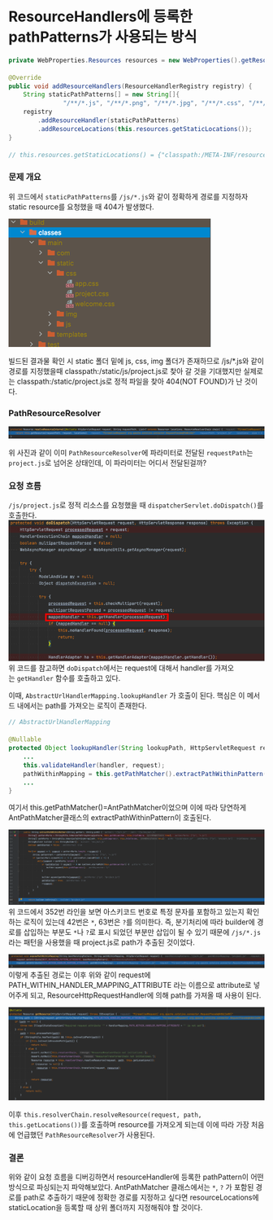 # ResourceHandlers에 등록한 pathPatterns가 사용되는 방식

```java
private WebProperties.Resources resources = new WebProperties().getResources();

@Override
public void addResourceHandlers(ResourceHandlerRegistry registry) {
    String staticPathPatterns[] = new String[]{
               "/**/*.js", "/**/*.png", "/**/*.jpg", "/**/*.css", "/**/*.html"};
    registry
        .addResourceHandler(staticPathPatterns)
        .addResourceLocations(this.resources.getStaticLocations());
}

// this.resources.getStaticLocations() = {"classpath:/META-INF/resources/", "classpath:/resources/", "classpath:/static/", "classpath:/public/"};
```

### 문제 개요

위 코드에서 `staticPathPatterns`를 `/js/*.js`와 같이 정확하게 경로를 지정하자 static resource를 요청했을 때 404가 발생했다.

![build_result](img/buildfile.png)

빌드된 결과물 확인 시 static 폴더 밑에 js, css, img 폴더가 존재하므로 /js/*.js와 같이 경로를 지정했을때 classpath:/static/js/project.js로 찾아 갈 것을 기대했지만 실제로는 classpath:/static/project.js로 정적 파일을 찾아 404(NOT FOUND)가 난 것이다.

### PathResourceResolver

![PathResourceResolver 1.png](img/pathResourceResolver.png)

위 사진과 같이 이미 `PathResourceResolver`에 파라미터로 전달된 `requestPath`는 `project.js`로 넘어온 상태인데, 이 파라미터는 어디서 전달된걸까?

### 요청 흐름

`/js/project.js`로 정적 리소스를 요청했을 때  `dispatcherServlet.doDispatch()`를 호출한다.
![dispatcherServlet](img/dispatcherServlet.png)
위 코드를 참고하면 `doDispatch`에서는 request에 대해서 handler를 가져오는 `getHandler` 함수를 호출하고 있다.

이때, `AbstractUrlHandlerMapping.lookupHandler` 가 호출이 된다. 핵심은 이 메서드 내에서는 path를 가져오는 로직이 존재한다.
```java
// AbstractUrlHandlerMapping

@Nullable
protected Object lookupHandler(String lookupPath, HttpServletRequest request) throws Exception {
	... 
	this.validateHandler(handler, request);
	pathWithinMapping = this.getPathMatcher().extractPathWithinPattern(bestMatch, lookupPath);
	...
} 
```
여기서 this.getPathMatcher()=AntPathMatcher이었으며 이에 따라 당연하게 AntPathMatcher클래스의 extractPathWithinPattern이 호출된다.

![extractPathWithinPattern이](img/extractPathWithinPattern.png)
위 코드에서 352번 라인을 보면 아스키코드 번호로 특정 문자를 포함하고 있는지 확인하는 로직이 있는데 42번은 `*`, 63번은 `?`를 의미한다. 즉, 분기처리에 따라 builder에  경로를 삽입하는 부분도  `*`나 `?`로 표시 되었던 부분만 삽입이 될 수 있기 때문에 `/js/*.js`라는 패턴을 사용했을 때 project.js로 path가 추출된 것이었다.

![image](img/exposePathWitinPath.png)
이렇게 추출된 경로는 이후 위와 같이 request에 PATH_WITHIN_HANDLER_MAPPING_ATTRIBUTE 라는 이름으로 attribute로 넣어주게 되고,  ResourceHttpRequestHandler에 의해 path를 가져올 때 사용이 된다.

![Untitled 5.png](img/pathResource.png)

이후 `this.resolverChain.resolveResource(request, path, this.getLocations())`를 호출하며 resource를 가져오게 되는데 이에 따라 가장 처음에 언급했던 `PathResourceResolver`가 사용된다.

### 결론
위와 같이 요청 흐름을 디버깅하면서 resourceHandler에 등록한 pathPattern이 어떤방식으로 파싱되는지 파악해보았다.
AntPathMatcher 클래스에서는 `*`, `?` 가 포함된 경로를 path로 추출하기 때문에 정확한 경로를 지정하고 싶다면 resourceLocations에 staticLocation을 등록할 때 상위 폴더까지 지정해줘야 할 것이다.
